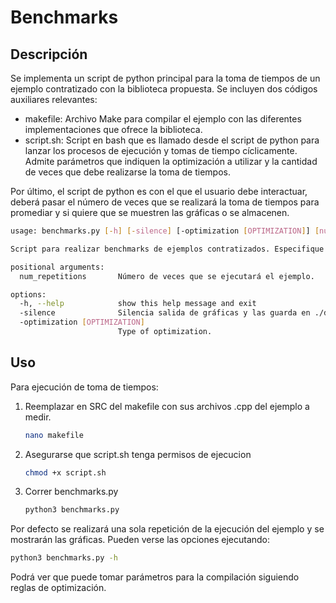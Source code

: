 # Benchmarks
## Descripción
Se implementa un script de python principal para la toma de tiempos de un ejemplo contratizado con la biblioteca propuesta. Se incluyen dos códigos auxiliares relevantes:
- makefile: Archivo Make para compilar el ejemplo con las diferentes implementaciones que ofrece la biblioteca.
- script.sh: Script en bash que es llamado desde el script de python para lanzar los procesos de ejecución y tomas de tiempo cíclicamente. Admite parámetros que indiquen la optimización a utilizar y la cantidad de veces que debe realizarse la toma de tiempos.

Por último, el script de python es con el que el usuario debe interactuar, deberá pasar el número de veces que se realizará la toma de tiempos para promediar y si quiere que se muestren las gráficas o se almacenen.

```bash
usage: benchmarks.py [-h] [-silence] [-optimization [OPTIMIZATION]] [num_repetitions]

Script para realizar benchmarks de ejemplos contratizados. Especifique el ejemplo a utilizar en makefile

positional arguments:
  num_repetitions       Número de veces que se ejecutará el ejemplo.

options:
  -h, --help            show this help message and exit
  -silence              Silencia salida de gráficas y las guarda en ./data/plot.png
  -optimization [OPTIMIZATION]
                        Type of optimization.
```


## Uso
Para ejecución de toma de tiempos:

1. Reemplazar en SRC del makefile con sus archivos .cpp del ejemplo a medir.
	```bash
	nano makefile
	```
2. Asegurarse que script.sh tenga permisos de ejecucion
	```bash
	chmod +x script.sh
	```

3. Correr benchmarks.py
	```bash
	python3 benchmarks.py
	```

Por defecto se realizará una sola repetición de la ejecución del ejemplo y se mostrarán las gráficas. Pueden verse las opciones ejecutando:
```bash
python3 benchmarks.py -h
```

Podrá ver que puede tomar parámetros para la compilación siguiendo reglas de optimización.



